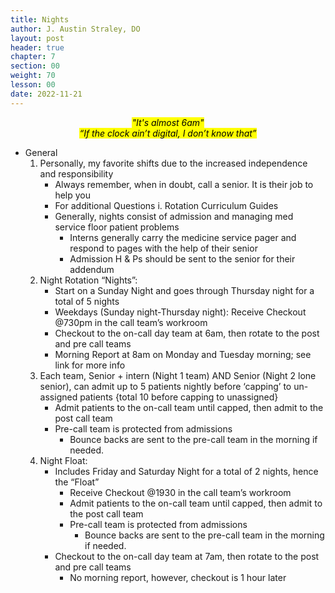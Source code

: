```yaml
---
title: Nights
author: J. Austin Straley, DO
layout: post
header: true
chapter: 7
section: 00
weight: 70
lesson: 00
date: 2022-11-21
---
```


*<center><mark>"It's almost 6am"</mark></center>*
*<center><mark>“If the clock ain’t digital, I don’t know that”</mark></center>*
	
- General
	1. Personally, my favorite shifts due to the increased independence and responsibility
        - Always remember, when in doubt, call a senior. It is their job to help you
        - For additional Questions
			i. Rotation Curriculum Guides 
        - Generally, nights consist of admission and managing med service floor patient problems
            - Interns generally carry the medicine service pager and respond to pages with the help of their senior
            - Admission H & Ps should be sent to the senior for their addendum
	2. Night Rotation “Nights”:
        - Start on a Sunday Night and goes through Thursday night for a total of 5 nights
        - Weekdays (Sunday night-Thursday night): Receive Checkout @730pm in the call team’s workroom
        - Checkout to the on-call day team at 6am, then rotate to the post and pre call teams
        - Morning Report at 8am on Monday and Tuesday morning; see link for more info
	3. Each team, Senior + intern (Night 1 team) AND Senior (Night 2 lone senior), can admit up to 5 patients nightly before ‘capping’ to un-assigned patients {total 10 before capping to unassigned} 
        - Admit patients to the on-call team until capped, then admit to the post call team
        - Pre-call team is protected from admissions
            - Bounce backs are sent to the pre-call team in the morning if needed.
	4. Night Float:
        - Includes Friday and Saturday Night for a total of 2 nights, hence the “Float”
            - Receive Checkout @1930 in the call team’s workroom
            - Admit patients to the on-call team until capped, then admit to the post call team
            - Pre-call team is protected from admissions
                - Bounce backs are sent to the pre-call team in the morning if needed.
        - Checkout to the on-call day team at 7am, then rotate to the post and pre call teams
            - No morning report, however, checkout is 1 hour later
